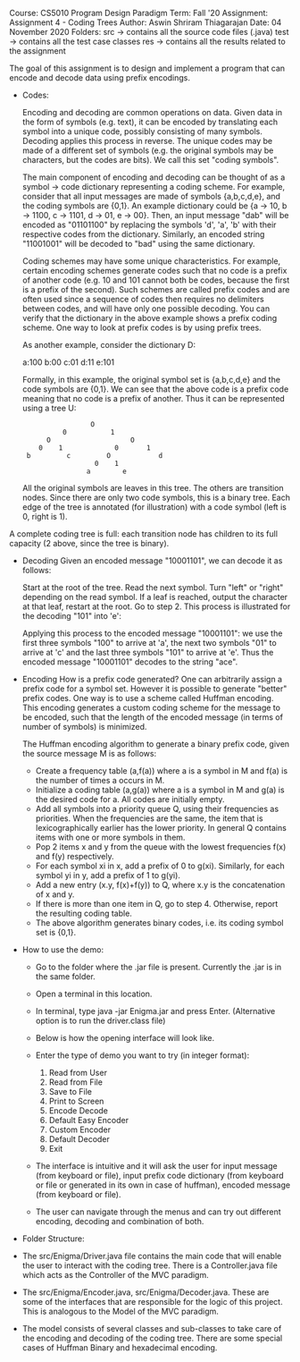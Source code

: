 Course:     CS5010 Program Design Paradigm 
Term:       Fall '20
Assignment: Assignment 4 - Coding Trees
Author:     Aswin Shriram Thiagarajan
Date:       04 November 2020
Folders:    src     -> contains all the source code files (.java)
            test    -> contains all the test case classes
            res     -> contains all the results related to the assignment


The goal of this assignment is to design and implement a program that can encode and decode data using prefix encodings.

* Codes:

    Encoding and decoding are common operations on data. Given data in the form of symbols (e.g. text), it can be encoded by translating each symbol into a unique code, possibly consisting of many symbols. Decoding applies this process in reverse. The unique codes may be made of a different set of symbols (e.g. the original symbols may be characters, but the codes are bits). We call this set "coding symbols".

    The main component of encoding and decoding can be thought of as a symbol -> code dictionary representing a coding scheme. For example, consider that all input messages are made of symbols {a,b,c,d,e}, and the coding symbols are {0,1}. An example dictionary could be {a -> 10, b -> 1100, c -> 1101, d -> 01, e -> 00}. Then, an input message "dab" will be encoded as "01101100" by replacing the symbols 'd', 'a', 'b' with their respective codes from the dictionary. Similarly, an encoded string "11001001" will be decoded to "bad" using the same dictionary.

    Coding schemes may have some unique characteristics. For example, certain encoding schemes generate codes such that no code is a prefix of another code (e.g. 10 and 101 cannot both be codes, because the first is a prefix of the second). Such schemes are called prefix codes and are often used since a sequence of codes then requires no delimiters between codes, and will have only one possible decoding. You can verify that the dictionary in the above example shows a prefix coding scheme. One way to look at prefix codes is by using prefix trees.

    As another example, consider the dictionary D:

    a:100
    b:00
    c:01
    d:11
    e:101

    Formally, in this example, the original symbol set is {a,b,c,d,e} and the code symbols are {0,1}. We can see that the above code is a prefix code meaning that no code is a prefix of another. Thus it can be represented using a tree U:

                       O
                0           1
            O                    O
          0    1             0       1
       b         c         O            d
                        0    1
                      a        e

    All the original symbols are leaves in this tree. The others are transition nodes. Since there are only two code symbols, this is a binary tree. Each edge of the tree is annotated (for illustration) with a code symbol (left is 0, right is 1).

A complete coding tree is full: each transition node has children to its full capacity (2 above, since the tree is binary).

* Decoding
    Given an encoded message "10001101", we can decode it as follows:

    Start at the root of the tree.
    Read the next symbol.
    Turn "left" or "right" depending on the read symbol.
    If a leaf is reached, output the character at that leaf, restart at the root.
    Go to step 2.
    This process is illustrated for the decoding "101" into 'e':


    Applying this process to the encoded message "10001101": we use the first three symbols "100" to arrive at 'a', the next two symbols "01" to arrive at 'c' and the last three symbols "101" to arrive at 'e'. Thus the encoded message "10001101" decodes to the string "ace".

* Encoding
    How is a prefix code generated? One can arbitrarily assign a prefix code for a symbol set. However it is possible to generate "better" prefix codes. One way is to use a scheme called Huffman encoding. This encoding generates a custom coding scheme for the message to be encoded, such that the length of the encoded message (in terms of number of symbols) is minimized.

    The Huffman encoding algorithm to generate a binary prefix code, given the source message M is as follows:

    - Create a frequency table (a,f(a)) where a is a symbol in M and f(a) is the number of times a occurs in M.
    - Initialize a coding table (a,g(a)) where a is a symbol in M and g(a) is the desired code for a. All codes are initially empty.
    - Add all symbols into a priority queue Q, using their frequencies as priorities. When the frequencies are the same, the item that is lexicographically earlier has the lower priority. In general Q contains items with one or more symbols in them.
    - Pop 2 items x and y from the queue with the lowest frequencies f(x) and f(y) respectively.
    - For each symbol xi in x, add a prefix of 0 to g(xi). Similarly, for each symbol yi in y, add a prefix of 1 to g(yi).
    - Add a new entry (x.y, f(x)+f(y)) to Q, where x.y is the concatenation of x and y.
    - If there is more than one item in Q, go to step 4. Otherwise, report the resulting coding table.
    - The above algorithm generates binary codes, i.e. its coding symbol set is {0,1}.

* How to use the demo:

    * Go to the folder where the .jar file is present. Currently the .jar is in the same folder.

    * Open a terminal in this location.

    * In terminal, type java -jar Enigma.jar and press Enter. (Alternative option is to run the driver.class file)

    * Below is how the opening interface will look like.

    * Enter the type of demo you want to try (in integer format): 
        1. Read from User 
        2. Read from File 
        3. Save to File 
        4. Print to Screen 
        5. Encode Decode 
        6. Default Easy Encoder 
        7. Custom Encoder 
        8. Default Decoder
        0. Exit

    * The interface is intuitive and it will ask the user for input message (from keyboard or file), input prefix code dictionary (from keyboard or file or generated in its own in case of huffman), encoded message (from keyboard or file).

    * The user can navigate through the menus and can try out different encoding, decoding and combination of both.


* Folder Structure:

- The src/Enigma/Driver.java file contains the main code that will enable the user to interact with the coding tree. There is a Controller.java file which acts as the Controller of the MVC paradigm.

- The src/Enigma/Encoder.java, src/Enigma/Decoder.java. These are some of the interfaces that are responsible for the logic of this project. This is analogous to the Model of the MVC paradigm.

- The model consists of several classes and sub-classes to take care of the encoding and decoding of the coding tree. There are some special cases of Huffman Binary and hexadecimal encoding.